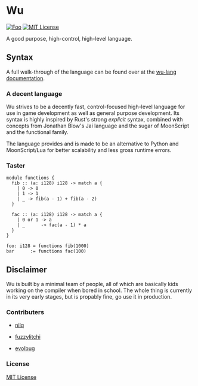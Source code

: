 # Wu

[![Foo](https://user-images.githubusercontent.com/7288322/34429152-141689f8-ecb9-11e7-8003-b5a10a5fcb29.png)](https://discord.gg/qm92sPP)
[![MIT License](https://img.shields.io/badge/license-MIT-blue.svg)](https://github.com/wu-lang/wu/blob/master/LICENSE)

A good purpose, high-control, high-level language.

## Syntax

A full walk-through of the language can be found over at the [wu-lang documentation](https://wu-lang.github.io/wu.html).

### A decent language

Wu strives to be a decently fast, control-focused high-level language for use in game development as well as general purpose development. Its syntax is highly inspired by Rust's strong *explicit* syntax, combined with concepts from Jonathan Blow's Jai language and the sugar of MoonScript and the functional family.

The language provides and is made to be an alternative to Python and MoonScript/Lua for better scalability and less gross runtime errors.

### Taster

```
module functions {
  fib :: (a: i128) i128 -> match a {
    | 0 -> 0
    | 1 -> 1
    | _ -> fib(a - 1) + fib(a - 2)
  }
  
  fac :: (a: i128) i128 -> match a {
    | 0 or 1 -> a
    | _      -> fac(a - 1) * a
  }
}

foo: i128 = functions fib(1000)
bar      := functions fac(100)

```

## Disclaimer

Wu is built by a minimal team of people, all of which are basically kids working on the compiler when bored in school. The whole thing is currently in its very early stages, but is propably fine, go use it in production.

### Contributers

- [nilq](https://github.com/nilq)

- [fuzzylitchi](https://github.com/fuzzylitchi)

- [evolbug](https://githubc.om/evolbug)

### License

[MIT License](https://github.com/wu-lang/wu/blob/master/LICENSE)
